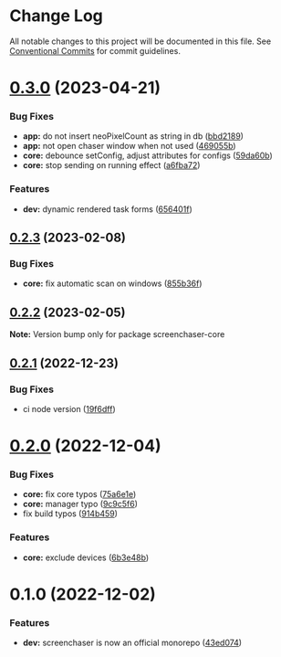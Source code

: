 # Change Log

All notable changes to this project will be documented in this file.
See [Conventional Commits](https://conventionalcommits.org) for commit guidelines.

# [0.3.0](https://github.com/xi72yow/ScreenChaser/compare/screenchaser-core@0.2.3...screenchaser-core@0.3.0) (2023-04-21)


### Bug Fixes

* **app:** do not insert neoPixelCount as string in db ([bbd2189](https://github.com/xi72yow/ScreenChaser/commit/bbd2189df83da742cae5c9c916d2c3b292ecba1b))
* **app:** not open chaser window when not used ([469055b](https://github.com/xi72yow/ScreenChaser/commit/469055bcabefd875cdd1daf5a394248cf47e122c))
* **core:** debounce setConfig, adjust attributes for configs ([59da60b](https://github.com/xi72yow/ScreenChaser/commit/59da60b591bb731bf35d33d8daf034fd1aa9d995))
* **core:** stop sending on running effect ([a6fba72](https://github.com/xi72yow/ScreenChaser/commit/a6fba723f11b74ce81cde5b3db349e4540b46aee))


### Features

* **dev:** dynamic rendered task forms ([656401f](https://github.com/xi72yow/ScreenChaser/commit/656401ffa7853a9a0ca2104f1ee9f25a606fdaee))





## [0.2.3](https://github.com/xi72yow/ScreenChaser/compare/screenchaser-core@0.2.2...screenchaser-core@0.2.3) (2023-02-08)


### Bug Fixes

* **core:** fix automatic scan on windows ([855b36f](https://github.com/xi72yow/ScreenChaser/commit/855b36fa825c85960ad7beed86b640c57e518274))





## [0.2.2](https://github.com/xi72yow/ScreenChaser/compare/screenchaser-core@0.2.1...screenchaser-core@0.2.2) (2023-02-05)

**Note:** Version bump only for package screenchaser-core





## [0.2.1](https://github.com/xi72yow/ScreenChaser/compare/screenchaser-core@0.2.0...screenchaser-core@0.2.1) (2022-12-23)


### Bug Fixes

* ci node version ([19f6dff](https://github.com/xi72yow/ScreenChaser/commit/19f6dfff480b9b19b167de906c5e4eea7c18c35c))





# [0.2.0](https://github.com/xi72yow/ScreenChaser/compare/screenchaser-core@0.1.0...screenchaser-core@0.2.0) (2022-12-04)


### Bug Fixes

* **core:** fix core typos ([75a6e1e](https://github.com/xi72yow/ScreenChaser/commit/75a6e1e14605b1b2575801ae2d4264c638da6db9))
* **core:** manager typo ([9c9c5f6](https://github.com/xi72yow/ScreenChaser/commit/9c9c5f692c77757cacdd60e28b5ee102983f8286))
* fix build typos ([914b459](https://github.com/xi72yow/ScreenChaser/commit/914b4598337adb7d57c480048c5d7c30ffe0ca3e))


### Features

* **core:** exclude devices ([6b3e48b](https://github.com/xi72yow/ScreenChaser/commit/6b3e48b43b51b0a09bc65b887e20a4e01dcb8a67))





# 0.1.0 (2022-12-02)


### Features

* **dev:** screenchaser is now an official monorepo ([43ed074](https://github.com/xi72yow/ScreenChaser/commit/43ed074422931ba1a4f9475341e7af7605a767cd))
